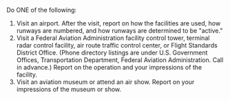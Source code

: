 Do ONE of the following:

1. Visit an airport. After the visit, report on how the facilities are used, how runways are numbered, and how runways are determined to be "active."
1. Visit a Federal Aviation Administration facility control tower, terminal radar control facility, air route traffic control center, or Flight Standards District Office. (Phone directory listings are under U.S. Government Offices, Transportation Department, Federal Aviation Administration. Call in advance.) Report on the operation and your impressions of the facility.
1. Visit an aviation museum or attend an air show. Report on your impressions of the museum or show.
